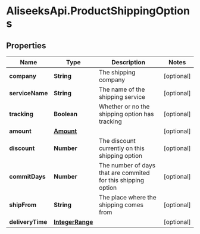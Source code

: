 # AliseeksApi.ProductShippingOptions

## Properties
Name | Type | Description | Notes
------------ | ------------- | ------------- | -------------
**company** | **String** | The shipping company  | [optional] 
**serviceName** | **String** | The name of the shipping service  | [optional] 
**tracking** | **Boolean** | Whether or no the shipping option has tracking  | [optional] 
**amount** | [**Amount**](Amount.md) |  | [optional] 
**discount** | **Number** | The discount currently on this shipping option  | [optional] 
**commitDays** | **Number** | The number of days that are commited for this shipping option  | [optional] 
**shipFrom** | **String** | The place where the shipping comes from  | [optional] 
**deliveryTime** | [**IntegerRange**](IntegerRange.md) |  | [optional] 



